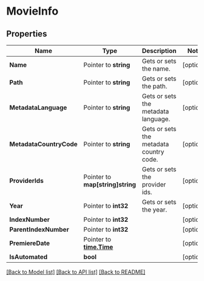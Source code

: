 # MovieInfo

## Properties

Name | Type | Description | Notes
------------ | ------------- | ------------- | -------------
**Name** | Pointer to **string** | Gets or sets the name. | [optional] 
**Path** | Pointer to **string** | Gets or sets the path. | [optional] 
**MetadataLanguage** | Pointer to **string** | Gets or sets the metadata language. | [optional] 
**MetadataCountryCode** | Pointer to **string** | Gets or sets the metadata country code. | [optional] 
**ProviderIds** | Pointer to **map[string]string** | Gets or sets the provider ids. | [optional] 
**Year** | Pointer to **int32** | Gets or sets the year. | [optional] 
**IndexNumber** | Pointer to **int32** |  | [optional] 
**ParentIndexNumber** | Pointer to **int32** |  | [optional] 
**PremiereDate** | Pointer to [**time.Time**](time.Time.md) |  | [optional] 
**IsAutomated** | **bool** |  | [optional] 

[[Back to Model list]](../README.md#documentation-for-models) [[Back to API list]](../README.md#documentation-for-api-endpoints) [[Back to README]](../README.md)


